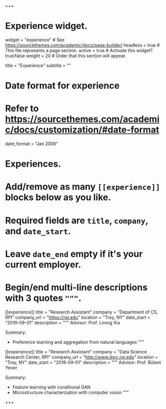 +++
# Experience widget.
widget = "experience"  # See https://sourcethemes.com/academic/docs/page-builder/
headless = true  # This file represents a page section.
active = true  # Activate this widget? true/false
weight = 20  # Order that this section will appear.

title = "Experience"
subtitle = ""

# Date format for experience
#   Refer to https://sourcethemes.com/academic/docs/customization/#date-format
date_format = "Jan 2006"

# Experiences.
#   Add/remove as many `[[experience]]` blocks below as you like.
#   Required fields are `title`, `company`, and `date_start`.
#   Leave `date_end` empty if it's your current employer.
#   Begin/end multi-line descriptions with 3 quotes `"""`.

[[experience]]
  title = "Research Assistant"
  company = "Department of CS, RPI"
  company_url = "https://rpi.edu"
  location = "Troy, NY"
  date_start = "2019-09-01"
  description = """
  Advisor: Prof. Lirong Xia

  Summary:

  * Preference learning and aggregation from natural languages
  """

[[experience]]
  title = "Research Assistant"
  company = "Data Science Research Center, RPI"
  company_url = "http://www.dsrc.rpi.edu"
  location = "Troy, NY"
  date_start = "2018-09-01"
  description = """
  Advisor: Prof. Bülent Yener

  Summary:

  * Feature learning with conditional GAN
  * Microstructure characterization with computer vision
  """

+++
